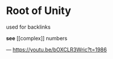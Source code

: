 # Root of Unity

used for backlinks

**see** [[complex]] numbers

&mdash; <https://youtu.be/bOXCLR3Wric?t=1986>
